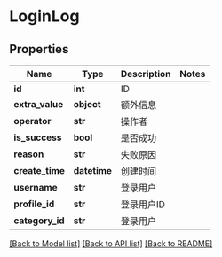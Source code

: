 # LoginLog

## Properties
Name | Type | Description | Notes
------------ | ------------- | ------------- | -------------
**id** | **int** | ID | 
**extra_value** | **object** | 额外信息 | 
**operator** | **str** | 操作者 | 
**is_success** | **bool** | 是否成功 | 
**reason** | **str** | 失败原因 | 
**create_time** | **datetime** | 创建时间 | 
**username** | **str** | 登录用户 | 
**profile_id** | **str** | 登录用户ID | 
**category_id** | **str** | 登录用户 | 

[[Back to Model list]](../README.md#documentation-for-models) [[Back to API list]](../README.md#documentation-for-api-endpoints) [[Back to README]](../README.md)

